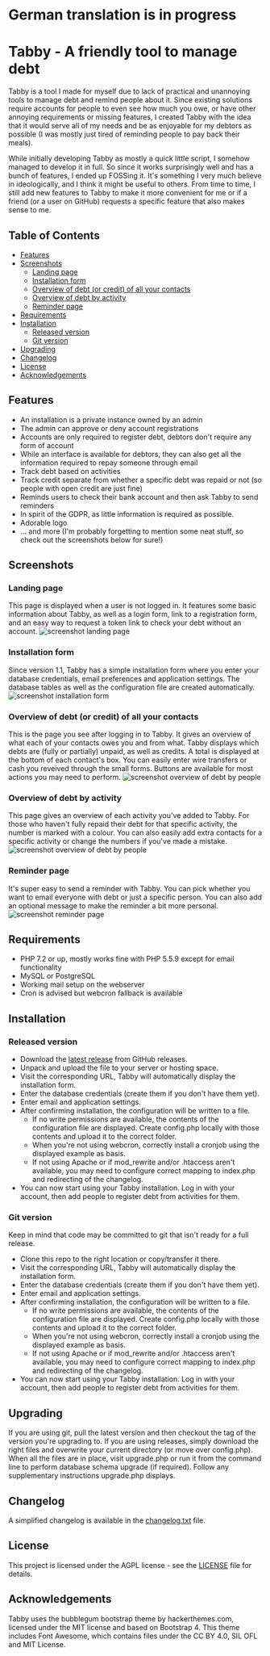 # German translation is in progress

# Tabby - A friendly tool to manage debt

Tabby is a tool I made for myself due to lack of practical and unannoying tools to manage debt and remind people about it. Since existing solutions require accounts for people to even see how much you owe, or have other annoying requirements or missing features, I created Tabby with the idea that it would serve all of my needs and be as enjoyable for my debtors as possible (I was mostly just tired of reminding people to pay back their meals). 

While initially developing Tabby as mostly a quick little script, I somehow managed to develop it in full. So since it works surprisingly well and has a bunch of features, I ended up FOSSing it. It's something I very much believe in ideologically, and I think it might be useful to others. From time to time, I still add new features to Tabby to make it more convenient for me or if a friend (or a user on GitHub) requests a specific feature that also makes sense to me.

## Table of Contents
  * [Features](#features)
  * [Screenshots](#screenshots)
     * [Landing page](#landing-page)
     * [Installation form](#installation-form)
     * [Overview of debt (or credit) of all your contacts](#overview-of-debt-or-credit-of-all-your-contacts)
     * [Overview of debt by activity](#overview-of-debt-by-activity)
     * [Reminder page](#reminder-page)
  * [Requirements](#requirements)
  * [Installation](#installation)
     * [Released version](#released-version)
     * [Git version](#git-version)
  * [Upgrading](#upgrading)
  * [Changelog](#changelog)
  * [License](#license)
  * [Acknowledgements](#acknowledgements)

## Features 

* An installation is a private instance owned by an admin
* The admin can approve or deny account registrations
* Accounts are only required to register debt, debtors don't require any form of account
* While an interface is available for debtors, they can also get all the information required to repay someone through email
* Track debt based on activities
* Track credit separate from whether a specific debt was repaid or not (so people with open credit are just fine)
* Reminds users to check their bank account and then ask Tabby to send reminders
* In spirit of the GDPR, as little information is required as possible.
* Adorable logo
* ... and more (I'm probably forgetting to mention some neat stuff, so check out the screenshots below for sure!)

## Screenshots

### Landing page
This page is displayed when a user is not logged in. It features some basic information about Tabby, as well as a login form, link to a registration form, and an easy way to request a token link to check your debt without an account.
![screenshot landing page](/screenshots/screenshot_1_landing.png?raw=true)

### Installation form
Since version 1.1, Tabby has a simple installation form where you enter your database credentials, email preferences and application settings. The database tables as well as the configuration file are created automatically.
![screenshot installation form](/screenshots/screenshot_2_install.png?raw=true)

### Overview of debt (or credit) of all your contacts
This is the page you see after logging in to Tabby. It gives an overview of what each of your contacts owes you and from what. Tabby displays which debts are (fully or partially) unpaid, as well as credits. A total is displayed at the bottom of each contact's box. You can easily enter wire transfers or cash you reveived through the small forms. Buttons are available for most actions you may need to perform.
![screenshot overview of debt by people](/screenshots/screenshot_3_people.png?raw=true)

### Overview of debt by activity
This page gives an overview of each activity you've added to Tabby. For those who haven't fully repaid their debt for that specific activity, the number is marked with a colour. You can also easily add extra contacts for a specific activity or change the numbers if you've made a mistake.
![screenshot overview of debt by people](/screenshots/screenshot_4_activities.png?raw=true)

### Reminder page
It's super easy to send a reminder with Tabby. You can pick whether you want to email everyone with debt or just a specific person. You can also add an optional message to make the reminder a bit more personal.
![screenshot reminder page](/screenshots/screenshot_5_reminder.png?raw=true)

## Requirements

* PHP 7.2 or up, mostly works fine with PHP 5.5.9 except for email functionality
* MySQL or PostgreSQL
* Working mail setup on the webserver
* Cron is advised but webcron fallback is available

## Installation

### Released version

* Download the [latest release](https://github.com/bertvandepoel/tabby/releases/latest) from GitHub releases.
* Unpack and upload the file to your server or hosting space.
* Visit the corresponding URL, Tabby will automatically display the installation form.
* Enter the database credentials (create them if you don't have them yet).
* Enter email and application settings.
* After confirming installation, the configuration will be written to a file. 
  * If no write permissions are available, the contents of the configuration file are displayed. Create config.php locally with those contents and upload it to the correct folder.
  * When you're not using webcron, correctly install a cronjob using the displayed example as basis.
  * If not using Apache or if mod_rewrite and/or .htaccess aren't available, you may need to configure correct mapping to index.php and redirecting of the changelog.
* You can now start using your Tabby installation. Log in with your account, then add people to register debt from activities for them. 

### Git version

Keep in mind that code may be committed to git that isn't ready for a full release.

* Clone this repo to the right location or copy/transfer it there.
* Visit the corresponding URL, Tabby will automatically display the installation form.
* Enter the database credentials (create them if you don't have them yet).
* Enter email and application settings.
* After confirming installation, the configuration will be written to a file. 
  * If no write permissions are available, the contents of the configuration file are displayed. Create config.php locally with those contents and upload it to the correct folder.
  * When you're not using webcron, correctly install a cronjob using the displayed example as basis.
  * If not using Apache or if mod_rewrite and/or .htaccess aren't available, you may need to configure correct mapping to index.php and redirecting of the changelog.
* You can now start using your Tabby installation. Log in with your account, then add people to register debt from activities for them.

## Upgrading

If you are using git, pull the latest version and then checkout the tag of the version you're upgrading to. If you are using releases, simply download the right files and overwrite your current directory (or move over config.php). When all the files are in place, visit upgrade.php or run it from the command line to perform database schema upgrade (if required). Follow any supplementary instructions upgrade.php displays.

## Changelog

A simplified changelog is available in the [changelog.txt](changelog.txt) file.

## License

This project is licensed under the AGPL license - see the [LICENSE](LICENSE) file for details.

## Acknowledgements

Tabby uses the bubblegum bootstrap theme by hackerthemes.com, licensed under the MIT license and based on Bootstrap 4. This theme includes Font Awesome, which contains files under the CC BY 4.0, SIL OFL and MIT License.
